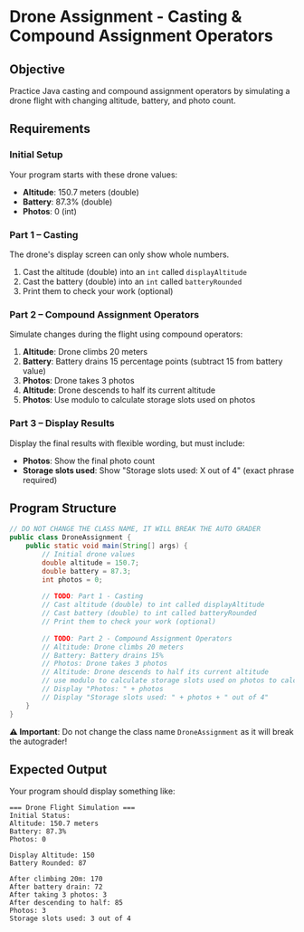 # Drone Assignment - Casting & Compound Assignment Operators

## **Objective**
Practice Java casting and compound assignment operators by simulating a drone flight with changing altitude, battery, and photo count.

## **Requirements**

### **Initial Setup**
Your program starts with these drone values:
- **Altitude**: 150.7 meters (double)
- **Battery**: 87.3% (double)  
- **Photos**: 0 (int)

### **Part 1 – Casting**
The drone's display screen can only show whole numbers.

1. Cast the altitude (double) into an `int` called `displayAltitude`
2. Cast the battery (double) into an `int` called `batteryRounded`
3. Print them to check your work (optional)

### **Part 2 – Compound Assignment Operators**
Simulate changes during the flight using compound operators:

1. **Altitude**: Drone climbs 20 meters 
2. **Battery**: Battery drains 15 percentage points (subtract 15 from battery value)
3. **Photos**: Drone takes 3 photos 
4. **Altitude**: Drone descends to half its current altitude 
5. **Photos**: Use modulo to calculate storage slots used on photos

### **Part 3 – Display Results**
Display the final results with flexible wording, but must include:
- **Photos**: Show the final photo count
- **Storage slots used**: Show "Storage slots used: X out of 4" (exact phrase required)

## **Program Structure**
```java
// DO NOT CHANGE THE CLASS NAME, IT WILL BREAK THE AUTO GRADER
public class DroneAssignment {
    public static void main(String[] args) {
        // Initial drone values
        double altitude = 150.7;
        double battery = 87.3;
        int photos = 0;
        
        // TODO: Part 1 - Casting
        // Cast altitude (double) to int called displayAltitude
        // Cast battery (double) to int called batteryRounded
        // Print them to check your work (optional)
        
        // TODO: Part 2 - Compound Assignment Operators
        // Altitude: Drone climbs 20 meters 
        // Battery: Battery drains 15% 
        // Photos: Drone takes 3 photos 
        // Altitude: Drone descends to half its current altitude 
        // use modulo to calculate storage slots used on photos to calculate storage slots used
        // Display "Photos: " + photos
        // Display "Storage slots used: " + photos + " out of 4"
    }
}
```

**⚠️ Important**: Do not change the class name `DroneAssignment` as it will break the autograder!

## **Expected Output**
Your program should display something like:
```
=== Drone Flight Simulation ===
Initial Status:
Altitude: 150.7 meters
Battery: 87.3%
Photos: 0

Display Altitude: 150
Battery Rounded: 87

After climbing 20m: 170
After battery drain: 72
After taking 3 photos: 3
After descending to half: 85
Photos: 3
Storage slots used: 3 out of 4
```


